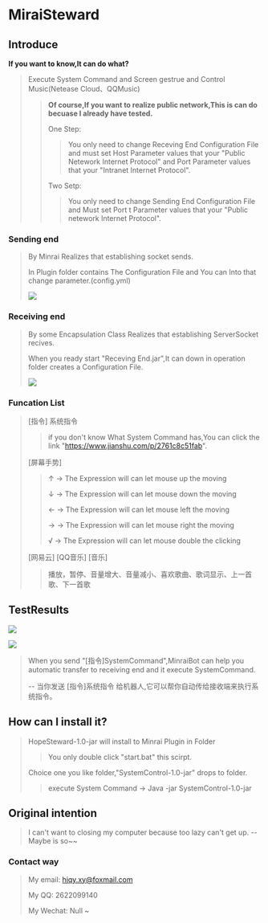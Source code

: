 # MiraiSteward

## Introduce

**If you want to know,It can do what?**

> Execute System Command and Screen gestrue and Control Music(Netease Cloud、QQMusic)
>
> > **Of course,If you want to realize public network,This is can do becuase I already have tested.**
> >
> >  One Step:
> >
> > > You only need to change Receving End Configuration File and must set Host Parameter values that your "Public Netework Internet Protocol" and Port Parameter values that your "Intranet Internet Protocol".
> >
> >  Two Setp:
> >
> > > You only need to change Sending End Configuration File and Must set Port t Parameter values that your "Public netework Internet Protocol".

### Sending end

> By Minrai Realizes that establishing socket sends. 
>
> In Plugin folder contains The Configuration File and You can Into that change parameter.(config.yml)
>
> ![](http://offsnow.top:40146/TestPhoto/3.png)



### Receiving end

> By some Encapsulation Class Realizes that establishing ServerSocket recives. 
>
> When you ready start "Receving End.jar",It can down in operation folder creates a Configuration File.
>
> ![](http://offsnow.top:40146/TestPhoto/4.png)

### Funcation List

> [指令] 系统指令
>
> > if you don't know What System Command has,You can click the link "https://www.jianshu.com/p/2761c8c51fab".
>
> [屏幕手势]
>
> > ↑ -> The Expression will can let mouse up the moving
> >
> > ↓  -> The Expression will can let mouse down the moving
> >
> > ← -> The Expression will can let mouse left the moving
> >
> > →  -> The Expression will can let mouse right the moving
> >
> > √  -> The Expression will can let mouse double the clicking
>
> [网易云] [QQ音乐] [音乐]
>
> > 播放，暂停、音量增大、音量减小、喜欢歌曲、歌词显示、上一首歌、下一首歌



## TestResults

![](http://offsnow.top:40146/TestPhoto/1.png)

![](http://offsnow.top:40146/TestPhoto/2.png)

> When you send "[指令]SystemCommand",MinraiBot can help you automatic transfer to receiving end and it execute SystemCommand.
>
> -- 当你发送 [指令]系统指令 给机器人,它可以帮你自动传给接收端来执行系统指令。

## How can I install it?

> HopeSteward-1.0-jar will install to Minrai Plugin in Folder
>
> > You only double click "start.bat" this scirpt.
>
> Choice one you like folder,"SystemControl-1.0-jar" drops to folder.
>
> > execute System Command -> Java -jar SystemControl-1.0-jar

## Original intention

> I can't want to closing my computer  because too lazy can't get up. -- Maybe is so~~

### Contact way

> My email: hjqy.xy@foxmail.com
>
> My QQ: 2622099140
>
> My Wechat: Null ~
